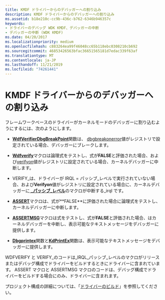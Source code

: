 ```yaml
---
title: KMDF ドライバーからのデバッガーへの割り込み
description: KMDF ドライバーからのデバッガーへの割り込み
ms.assetid: b18e210c-cc9b-436c-b762-6346b946357c
keywords:
- ドライバーのデバッグ WDK KMDF、デバッガーの中断
- デバッガーの中断 (WDK KMDF)
ms.date: 04/20/2017
ms.localizationpriority: medium
ms.openlocfilehash: c883264ea99f46048cc65b118ebc0308210cb692
ms.sourcegitcommit: 46853426563bfac36651565181d7edac339f63af
ms.translationtype: MT
ms.contentlocale: ja-JP
ms.lasthandoff: 11/21/2019
ms.locfileid: "74261441"
---
```

# <a name="breaking-into-a-debugger-from-kmdf-drivers"></a>KMDF ドライバーからのデバッガーへの割り込み


フレームワークベースのドライバーがカーネルモードのデバッガーに割り込むようにするには、次のようにします。

-   [**WdfVerifierDbgBreakPoint**](https://docs.microsoft.com/windows-hardware/drivers/ddi/wdfverifier/nf-wdfverifier-wdfverifierdbgbreakpoint)関数は、 [dbgbreakonerror](registry-values-for-debugging-kmdf-drivers.md)値がレジストリで設定されている場合、デバッガーにブレークします。

-   [**Wdfverify**](https://docs.microsoft.com/windows-hardware/drivers/wdf/wdfverify)マクロは論理式をテストし、式が**FALSE**と評価された場合、および[verifyon](registry-values-for-debugging-kmdf-drivers.md)値がレジストリに設定されている場合、カーネルデバッガーに中断します。

-   VERIFY\_は、ドライバーが IRQL = パッシブ\_レベルで実行されていない場合、および**Verifyon**値がレジストリに設定されている場合に、カーネルデバッガーに[ **\_パッシブ\_レベル**](https://docs.microsoft.com/windows-hardware/drivers/wdf/verify-is-irql-passive-level)のマクロが中断する\_irql です。

-   [**ASSERT**](https://docs.microsoft.com/previous-versions/windows/hardware/previsioning-framework/ff542107(v=vs.85))マクロは、式が**FALSE**に評価された場合に論理式をテストし、カーネルデバッガーに中断します。

-   [**ASSERTMSG**](https://docs.microsoft.com/windows-hardware/drivers/ddi/wdm/nf-wdm-assertmsg)マクロは式をテストし、式が**FALSE**と評価された場合、はカーネルデバッガーを中断し、表示可能なテキストメッセージをデバッガーに提供します。

-   [**Dbgprintex**](https://docs.microsoft.com/windows-hardware/drivers/ddi/wdm/nf-wdm-dbgprintex)関数と[**KdPrintEx**](https://docs.microsoft.com/windows-hardware/drivers/ddi/wdm/nf-wdm-kdprintex)関数は、表示可能なテキストメッセージをデバッガーに提供します。

WDFVERIFY と VERIFY\_のコードは\_IRQL\_パッシブ\_レベルのマクロがリリースまたはデバッグ構成でドライバーをビルドするときにドライバーに含まれています。 ASSERT マクロと ASSERTMSG マクロのコードは、デバッグ構成でドライバーをビルドする場合にのみ、ドライバーに含まれます。

プロジェクト構成の詳細については、「[ドライバーのビルド](https://docs.microsoft.com/windows-hardware/drivers/develop/building-a-driver)」を参照してください。

 

 





